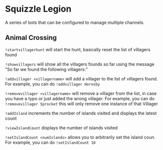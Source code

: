 # Squizzle Legion
A series of bots that can be configured to manage multiple channels.

## Animal Crossing 

`!startvillagerhunt` will start the hunt, basically reset the list of villagers found

`!showvillagers` will show all the villagers founds so far using the message "So far we found the following villagers:"

`!addvillager <villagername>` will add a villager to the list of villagers found. For example, you can do `!addvillager Hornsby`

`!removevillager <villagername>` will remove a villager from the list, in case you have a typo or just added the wrong villager.  For example, you can do `!removevillager Sprocket` this will only remove one instance of that Villager

`!addIsland` increments the number of islands visited and displays the latest count

`!viewIslandCount` displays the number of islands visited

`!setIslandCount <numIslands>` allows you to arbitrarily set the island coun. For example, you can do `!setIslandCount 10`

